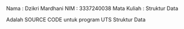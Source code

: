 Nama   : Dzikri Mardhani
NIM    : 3337240038
Mata Kuliah : Struktur Data

 Adalah SOURCE CODE untuk program UTS Struktur Data 
